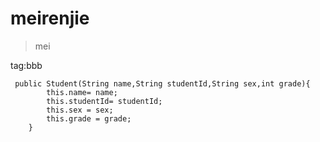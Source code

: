 # meirenjie
> mei

tag:bbb

```
 public Student(String name,String studentId,String sex,int grade){
        this.name= name;
        this.studentId= studentId;
        this.sex = sex;
        this.grade = grade;    
    }
```